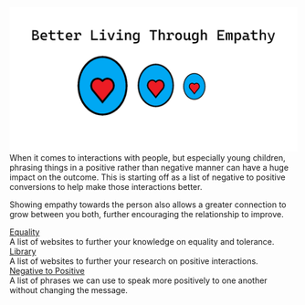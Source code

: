 ![Better Living Through Empathy](https://github.com/tgburgin/better-living-through-empathy/blob/main/images/logo.png)
When it comes to interactions with people, but especially young children, phrasing things in a positive rather than negative manner can have a huge impact on the outcome. This is starting off as a list of negative to positive conversions to help make those interactions better.

Showing empathy towards the person also allows a greater connection to grow between you both, further encouraging the relationship to improve.

[Equality](docs/equality.md)  
A list of websites to further your knowledge on equality and tolerance.  
[Library](docs/library.md)  
A list of websites to further your research on positive interactions.  
[Negative to Positive](docs/negative-to-positive.md)  
A list of phrases we can use to speak more positively to one another without changing the message.  
